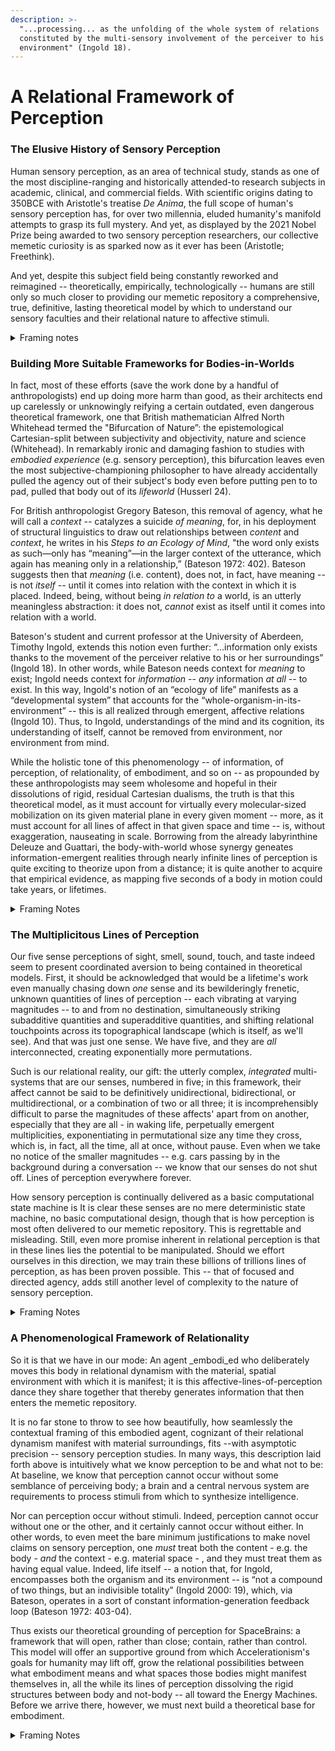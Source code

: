 ```yaml
---
description: >-
  "...processing... as the unfolding of the whole system of relations
  constituted by the multi-sensory involvement of the perceiver to his or her
  environment" (Ingold 18).
---
```


# A Relational Framework of Perception

### The Elusive History of Sensory Perception&#x20;

Human sensory perception, as an area of technical study, stands as one of the most discipline-ranging and historically attended-to research subjects in academic, clinical, and commercial fields. With scientific origins dating to 350BCE with Aristotle's treatise _De Anima_, the full scope of human's sensory perception has, for over two millennia, eluded humanity's manifold attempts to grasp its full mystery. And yet, as displayed by the 2021 Nobel Prize being awarded to two sensory perception researchers, our collective memetic curiosity is as sparked now as it ever has been (Aristotle; Freethink).&#x20;

And yet, despite this subject field being constantly reworked and reimagined -- theoretically, empirically, technologically -- humans are still only so much closer to providing our memetic repository a comprehensive, true, definitive, lasting theoretical model by which to understand our sensory faculties and their relational nature to affective stimuli.

<details>

<summary>Framing notes </summary>

* Whitehead: _Science and the Modern World_ (1925)
  * bifurcation of nature

<!---->

* **Merleau-Ponty**: _Phenomenology of Perception_ (1945)
  * perception is embodied + relational

</details>

### Building More Suitable Frameworks for Bodies-in-Worlds&#x20;

In fact, most of these efforts (save the work done by a handful of anthropologists) end up doing more harm than good, as their architects end up carelessly or unknowingly reifying a certain outdated, even dangerous theoretical framework, one that British mathematician Alfred North Whitehead termed the "Bifurcation of Nature”: the epistemological Cartesian-split between subjectivity and objectivity, nature and science (Whitehead). In remarkably ironic and damaging fashion to studies with _embodied experience_ (e.g. sensory perception), this bifurcation leaves even the most subjective-championing philosopher to have already accidentally pulled the agency out of their subject's body even before putting pen to to pad, pulled that body out of its _lifeworld_ (Husserl 24).&#x20;

For British anthropologist Gregory Bateson, this removal of agency, what he will call a _context --_ catalyzes a suicide _of meaning_, for, in his deployment of structural linguistics to draw out relationships between _content_ and _context_, he writes in his _Steps to an Ecology of Mind_, "the word only exists as such—only has “meaning”—in the larger context of the utterance, which again has meaning only in a relationship,” (Bateson 1972: 402). Bateson suggests then that _meaning_ (i.e. content), does not, in fact, have meaning -- is not _itself --_ until it comes into relation with the context in which it is placed. Indeed, being, without being _in relation to_ a world, is an utterly meaningless abstraction: it does not, _cannot_ exist as itself until it comes into relation with a world.&#x20;

Bateson's student and current professor at the University of Aberdeen, Timothy Ingold, extends this notion even further: “...information only exists thanks to the movement of the perceiver relative to his or her surroundings” (Ingold 18). In other words, while Bateson needs context for _meaning_ to exist; Ingold needs context for _information_ -- _any_ information _at all_ -- to exist. In this way, Ingold's notion of an “ecology of life” manifests as a “developmental system” that accounts for the “whole-organism-in-its-environment” -- this is all realized through emergent, affective relations (Ingold 10). Thus, to Ingold, understandings of the mind and its cognition, its understanding of itself, cannot be removed from environment, nor environment from mind.

While the holistic tone of this phenomenology -- of information, of perception, of relationality, of embodiment, and so on -- as propounded by these anthropologists may seem wholesome and hopeful in their dissolutions of rigid, residual Cartesian dualisms, the truth is that this theoretical model, as it must account for virtually every molecular-sized mobilization on its given material plane in every given moment -- more, as it must account for all lines of affect in that given space and time -- is, without exaggeration, nauseating in scale. Borrowing from the already labyrinthine Deleuze and Guattari, the body-with-world whose synergy geneates information-emergent realities through nearly infinite lines of perception is quite exciting to theorize upon from a distance; it is quite another to acquire that empirical evidence, as mapping five seconds of a body in motion could take years, or lifetimes.&#x20;



<details>

<summary>Framing Notes </summary>

* Gregory Bateson: Steps to an Ecology of Mind (1972)
  * content + context, meaning emergent from relational contexts
* Deleuze and Guattari: A Thousand Plateaus (1980)
  * BwO, bodies w/o organs, challenge fixed notions of bodies

</details>

### The Multiplicitous Lines of Perception

Our five sense perceptions of sight, smell, sound, touch, and taste indeed seem to present coordinated aversion to being contained in theoretical models. First, it should be acknowledged that would be a lifetime's work even manually chasing down _one_ sense and its bewilderingly frenetic, unknown quantities of lines of perception -- each vibrating at varying magnitudes --  to and from no destination, simultaneously striking subadditive quantities and superadditive quantities, and shifting relational touchpoints across its topographical landscape (which is itself, as we'll see). And that was just one sense. We have five, and they are _all_ interconnected, creating exponentially more permutations.&#x20;

Such is our relational reality, our gift: the utterly complex, _integrated_ multi-systems that are our senses, numbered in five; in this framework, their affect cannot be said to be definitively unidirectional, bidirectional, or multidirectional, or a combination of two or all three; it is incomprehensibly difficult to parse the magnitudes of these affects' apart from on another, especially that they are all - in waking life, perpetually emergent multiplicities, exponentiating in permutational size any time they cross, which is, in fact, all the time, all at once, without pause. Even when we take no notice of the smaller magnitudes -- e.g. cars passing by in the background during a conversation -- we know that our senses do not shut off. Lines of perception everywhere forever.&#x20;

How sensory perception is continually delivered as a basic computational state machine is It is clear these senses are no mere deterministic state machine, no basic computational design, though that is how perception is most often delivered to our memetic repository. This is regrettable and misleading. Still, even more promise inherent in relational perception is that in these lines lies the potential to be manipulated. Should we effort ourselves in this direction, we may train these billions of trillions lines of perception, as has been proven possible. This -- that of focused and directed agency, adds still another level of complexity to the nature of sensory perception.&#x20;

<details>

<summary>Framing Notes</summary>

* Henri Bergson: Creative Evolution (1907)
  * "la durée", fluidity of existence
* Merleau-Ponty: Phenomenology of Perception (1945)
  * sense complexity + interactivity&#x20;

</details>

### A Phenomenological Framework of Relationality

So it is that we have in our mode: An agent _embodi_ed who deliberately moves this body in relational dynamism with the material, spatial environment with which it is manifest; it is this affective-lines-of-perception dance they share together that thereby generates information that then enters the memetic repository.

It is no far stone to throw to see how beautifully, how seamlessly the contextual framing of this embodied agent, cognizant of their relational dynamism manifest with material surroundings, fits --with asymptotic precision -- sensory perception studies. In many ways, this description laid forth above is intuitively what we know perception to be and what not to be: At baseline, we know that perception cannot occur without some semblance of perceiving body; a brain and a central nervous system are requirements to process stimuli from which to synthesize intelligence.&#x20;

Nor can perception occur without stimuli. Indeed, perception cannot occur without one or the other, and it certainly cannot occur without either. In other words, to even meet the bare minimum justifications to make novel claims on sensory perception, one _must_ treat both the content - e.g. the body - _and_ the context - e.g. material space - , and they must treat them as having equal value. Indeed, life itself -- a notion that, for Ingold, encompasses both the organism and its environment -- is “not a compound of two things, but an indivisible totality” (Ingold 2000: 19), which, via Bateson, operates in a sort of constant information-generation feedback loop (Bateson 1972: 403-04).

Thus exists our theoretical grounding of perception for SpaceBrains: a framework that will open, rather than close; contain, rather than control. This model will offer an supportive ground from which Accelerationism's goals for humanity may lift off, grow the relational possibilities between what embodiment means and what spaces those bodies might manifest themselves in, all the while its lines of perception dissolving the rigid structures between body and not-body -- all toward the Energy Machines. Before we arrive there, however, we must next build a theoretical base for embodiment.&#x20;

<details>

<summary>Framing Notes</summary>

* Whitehead: Process and Reality (1929)
  * reality constituted by processes
* Husserl: The Crisis of European Sciences and Transcendental Phenomenology (1936)
  * lifeworld&#x20;

</details>
